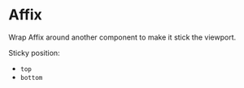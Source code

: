 # Affix
Wrap Affix around another component to make it stick the viewport.

Sticky position:

- `top`
- `bottom`
